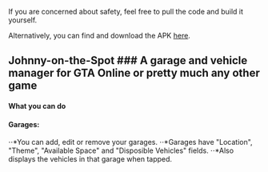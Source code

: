 If you are concerned about safety, feel free to pull the code and build it yourself. 

Alternatively, you can find and download the APK [here](./apk/).

## Johnny-on-the-Spot ### A garage and vehicle manager for GTA Online or pretty much any other game

#### What you can do

#### Garages:
⋅⋅*You can add, edit or remove your garages.
⋅⋅*Garages have "Location", "Theme", "Available Space" and "Disposible Vehicles" fields.
⋅⋅*Also displays the vehicles in that garage when tapped.
